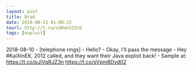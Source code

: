 ```yaml
---
layout: post
title: Brad
date: 2018-08-11 01:00:22
tourl: http://t.co/o3Rah323cD
tags: [exploit]
---
```

2018-08-10 - [telephone rings] - Hello? - Okay, I'll pass the message - Hey #KaiXinEK, 2012 called, and they want their Java exploit back! - Sample at: https://t.co/pJiVqRJZ3n https://t.co/sVpm8Dvd02
